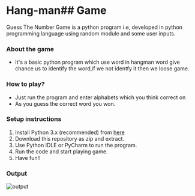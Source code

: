 # Hang-man## Game
Guess The Number Game is a python program i.e, developed in python programming language using random module and some user inputs.

### About the game
- It's a basic python program which use word in hangman word give chance us to identify the word,if we not identfy it then we loose game.

### How to play?
- Just run the program and enter alphabets which you think correct on
- As you guess the correct word you won.


### Setup instructions
1. Install Python 3.x (recommended) from <a href="https://www.python.org/downloads/">here</a>
2. Download this repository as zip and extract.
3. Use Python IDLE or PyCharm to run the program.
4. Run the code and start playing game.<br>
5. Have fun!!


### Output
<img align="center" alt="output"  src="https://www.codeproject.com/KB/game/Hangman_game/Hangman.jpg" />

